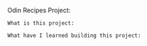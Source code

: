 Odin Recipes Project:

    What is this project:

    What have I learned building this project:

    